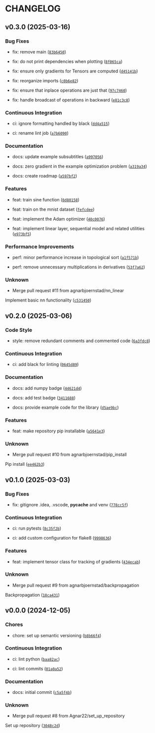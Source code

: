 # CHANGELOG


## v0.3.0 (2025-03-16)

### Bug Fixes

* fix: remove main ([`83b6450`](https://github.com/agnarbjoernstad/gradflow/commit/83b64502168301b2accb2fccb9fb2591921c569e))

* fix: do not print dependencies when plotting ([`8f065ca`](https://github.com/agnarbjoernstad/gradflow/commit/8f065ca0db610e73619fe49210db3ffc386b2f4a))

* fix: ensure only gradients for Tensors are computed ([`d45141b`](https://github.com/agnarbjoernstad/gradflow/commit/d45141bf3af57806ea19e57eb2018470353046c4))

* fix: reorganize imports ([`c0b6e82`](https://github.com/agnarbjoernstad/gradflow/commit/c0b6e8272da4867267b6636e5cfa9983b6f6513f))

* fix: ensure that inplace operations are just that ([`97c7460`](https://github.com/agnarbjoernstad/gradflow/commit/97c7460d71d322bd7423dd0fe04757445dd91eea))

* fix: handle broadcast of operations in backward ([`e81c3c8`](https://github.com/agnarbjoernstad/gradflow/commit/e81c3c8565f153269f773e76961fa520222821b1))

### Continuous Integration

* ci: ignore formatting handled by black ([`dd4a515`](https://github.com/agnarbjoernstad/gradflow/commit/dd4a515ebed2a424a3e481940e18e7bfbd8d54de))

* ci: rename lint job ([`a7b6090`](https://github.com/agnarbjoernstad/gradflow/commit/a7b6090ce2cd899a447bda66a116d21492cf546f))

### Documentation

* docs: update example subsubtitles ([`a997056`](https://github.com/agnarbjoernstad/gradflow/commit/a99705679e90c1b947928a7a4f4389a67b76ae17))

* docs: zero gradient in the example optimization problem ([`a319a34`](https://github.com/agnarbjoernstad/gradflow/commit/a319a3421cfe41893bbef232c2f739d8ca7b9d83))

* docs: create roadmap ([`a597bf2`](https://github.com/agnarbjoernstad/gradflow/commit/a597bf215db0824862418084c87063f151d886e8))

### Features

* feat: train sine function ([`6d80158`](https://github.com/agnarbjoernstad/gradflow/commit/6d801582c49f387003642e588d7ade21e5bb746b))

* feat: train on the mnist dataset ([`fefcdee`](https://github.com/agnarbjoernstad/gradflow/commit/fefcdee25a9437b1ca563ea791e36d4f018adb3d))

* feat: implement the Adam optimizer ([`40c0076`](https://github.com/agnarbjoernstad/gradflow/commit/40c0076e4eb0b49b476027bd16b0b7367038f4f0))

* feat: implement linear layer, sequential model and related utilities ([`e973bf5`](https://github.com/agnarbjoernstad/gradflow/commit/e973bf5957f3d2e6035c32305958b61e51558455))

### Performance Improvements

* perf: minor performance increase in topological sort ([`a1f571b`](https://github.com/agnarbjoernstad/gradflow/commit/a1f571b67a7859cad4b9c0c6d2c05e8c23d29ff0))

* perf: remove unnecessary multiplications in derivatives ([`53f7a62`](https://github.com/agnarbjoernstad/gradflow/commit/53f7a62e65880c1a3623702531abd40ce0e0da1e))

### Unknown

* Merge pull request #11 from agnarbjoernstad/nn_linear

Implement basic nn functionality ([`c531450`](https://github.com/agnarbjoernstad/gradflow/commit/c531450ee24e24683b60a63c016ef19927f88de0))


## v0.2.0 (2025-03-06)

### Code Style

* style: remove redundant comments and commented code ([`6a3fdc8`](https://github.com/agnarbjoernstad/gradflow/commit/6a3fdc8e1502c51d171fab08e9cd89a248f542b6))

### Continuous Integration

* ci: add black for linting ([`0645d89`](https://github.com/agnarbjoernstad/gradflow/commit/0645d89aa0b89a4cc5f9349efae7ad04e816ae94))

### Documentation

* docs: add numpy badge ([`44621d4`](https://github.com/agnarbjoernstad/gradflow/commit/44621d45e0fc18609cff8f4e8aa69139dca2fa2c))

* docs: add test badge ([`3411688`](https://github.com/agnarbjoernstad/gradflow/commit/34116885ab058ff8860197bb28cd951acd973b99))

* docs: provide example code for the library ([`d5ae9bc`](https://github.com/agnarbjoernstad/gradflow/commit/d5ae9bce008d9b8b323ca917b799d2bd74898adf))

### Features

* feat: make repository pip installable ([`a5641e3`](https://github.com/agnarbjoernstad/gradflow/commit/a5641e3d4111afbbd3a13e70a829a4fca10e4b0f))

### Unknown

* Merge pull request #10 from agnarbjoernstad/pip_install

Pip install ([`ee462b3`](https://github.com/agnarbjoernstad/gradflow/commit/ee462b3f1a5d60ed027bde09c8ad99b41386af3d))


## v0.1.0 (2025-03-03)

### Bug Fixes

* fix: gitignore .idea, .vscode, __pycache__ and venv ([`778cc5f`](https://github.com/agnarbjoernstad/gradflow/commit/778cc5ff8f8f7e28c58d57327a27bc0d7b3603d5))

### Continuous Integration

* ci: run pytests ([`8c35f2b`](https://github.com/agnarbjoernstad/gradflow/commit/8c35f2b65c3fcf77d623e44223cd6b2832e6bc9a))

* ci: add custom configuration for flake8 ([`9998636`](https://github.com/agnarbjoernstad/gradflow/commit/9998636f1122a3d5919e3c6af80e176a3e1a9ee4))

### Features

* feat: implement tensor class for tracking of gradients ([`434ecab`](https://github.com/agnarbjoernstad/gradflow/commit/434ecab6775ec967f977b0144996e81537b09916))

### Unknown

* Merge pull request #9 from agnarbjoernstad/backpropagation

Backpropagation ([`18ca431`](https://github.com/agnarbjoernstad/gradflow/commit/18ca431672285c641d87fedbe1463ab1f4890d6c))


## v0.0.0 (2024-12-05)

### Chores

* chore: set up semantic versioning ([`b8b66f4`](https://github.com/agnarbjoernstad/gradflow/commit/b8b66f421421c3085ec314ba4135c9b7eca96890))

### Continuous Integration

* ci: lint python ([`baa82ac`](https://github.com/agnarbjoernstad/gradflow/commit/baa82ac80b2364a7a59855a68e1d6234b51941a0))

* ci: lint commits ([`01a0a52`](https://github.com/agnarbjoernstad/gradflow/commit/01a0a529c9d9c8649f3d768ee6f3a01837eef807))

### Documentation

* docs: initial commit ([`c5a5f4b`](https://github.com/agnarbjoernstad/gradflow/commit/c5a5f4b7f09d6daa185855fe0b901cc170e8df51))

### Unknown

* Merge pull request #8 from Agnar22/set_up_repository

Set up repository ([`3048c2d`](https://github.com/agnarbjoernstad/gradflow/commit/3048c2d9b5c3f4961a445491a49608348b3f95dd))
